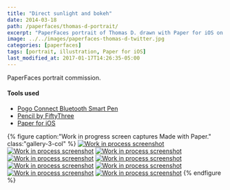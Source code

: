 ```yaml
---
title: "Direct sunlight and bokeh"
date: 2014-03-18
path: /paperfaces/thomas-d-portrait/
excerpt: "PaperFaces portrait of Thomas D. drawn with Paper for iOS on an iPad."
image: ../../images/paperfaces-thomas-d-twitter.jpg
categories: [paperfaces]
tags: [portrait, illustration, Paper for iOS]
last_modified_at: 2017-01-17T14:26:35-05:00
---
```


PaperFaces portrait commission.

#### Tools used

- [Pogo Connect Bluetooth Smart Pen](https://www.amazon.com/gp/product/B009K448L4/ref=as_li_ss_tl?ie=UTF8&camp=1789&creative=390957&creativeASIN=B009K448L4&linkCode=as2&tag=mademist-20)
- [Pencil by FiftyThree](https://www.amazon.com/FiftyThree-Digital-Stylus-Pencil-iPhone/dp/B01JJBUYR4/ref=as_li_ss_tl?keywords=pencil+53&qid=1550586265&s=gateway&sr=8-3&linkCode=ll1&tag=mademist-20&linkId=0134793cb840affff60f2e45a7f64678&language=en_US)
- [Paper for iOS](https://paper.bywetransfer.com/)

{% figure caption:"Work in progress screen captures Made with Paper." class:"gallery-3-col" %}
[![Work in process screenshot](../../images/paperfaces-thomas-d-process-1-600.jpg)](../../images/paperfaces-thomas-d-process-1-lg.jpg)
[![Work in process screenshot](../../images/paperfaces-thomas-d-process-2-600.jpg)](../../images/paperfaces-thomas-d-process-2-lg.jpg)
[![Work in process screenshot](../../images/paperfaces-thomas-d-process-3-600.jpg)](../../images/paperfaces-thomas-d-process-3-lg.jpg)
[![Work in process screenshot](../../images/paperfaces-thomas-d-process-4-600.jpg)](../../images/paperfaces-thomas-d-process-4-lg.jpg)
[![Work in process screenshot](../../images/paperfaces-thomas-d-process-5-600.jpg)](../../images/paperfaces-thomas-d-process-5-lg.jpg)
[![Work in process screenshot](../../images/paperfaces-thomas-d-process-6-600.jpg)](../../images/paperfaces-thomas-d-process-6-lg.jpg)
[![Work in process screenshot](../../images/paperfaces-thomas-d-process-7-600.jpg)](../../images/paperfaces-thomas-d-process-7-lg.jpg)
[![Work in process screenshot](../../images/paperfaces-thomas-d-process-8-600.jpg)](../../images/paperfaces-thomas-d-process-8-lg.jpg)
[![Work in process screenshot](../../images/paperfaces-thomas-d-process-9-600.jpg)](../../images/paperfaces-thomas-d-process-9-lg.jpg)
{% endfigure %}
